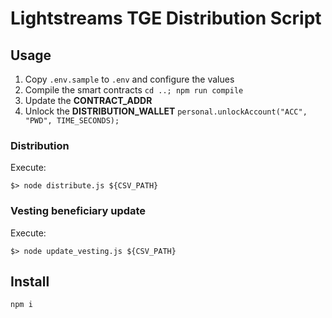 # Lightstreams TGE Distribution Script

## Usage


1. Copy `.env.sample` to `.env` and configure the values
1. Compile the smart contracts `cd ..; npm run compile`
1. Update the **CONTRACT_ADDR**
1. Unlock the **DISTRIBUTION_WALLET** `personal.unlockAccount("ACC", "PWD", TIME_SECONDS);`

### Distribution

Execute:
```
$> node distribute.js ${CSV_PATH}
```

### Vesting beneficiary update

Execute:
```
$> node update_vesting.js ${CSV_PATH}
```

## Install

```
npm i
```
